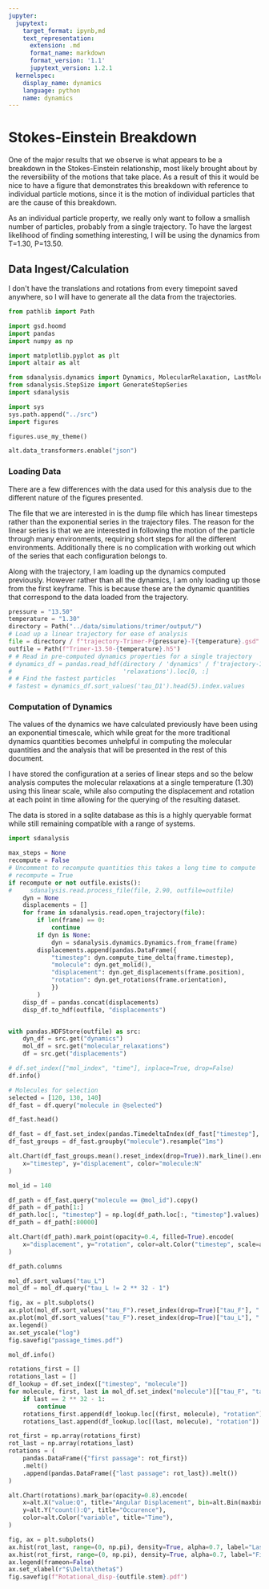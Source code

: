 ```yaml
---
jupyter:
  jupytext:
    target_format: ipynb,md
    text_representation:
      extension: .md
      format_name: markdown
      format_version: '1.1'
      jupytext_version: 1.2.1
  kernelspec:
    display_name: dynamics
    language: python
    name: dynamics
---
```


Stokes-Einstein Breakdown
==============

One of the major results that we observe
is what appears to be a breakdown
in the Stokes-Einstein relationship,
most likely brought about by the reversibility of
the motions that take place.
As a result of this it would be nice to have
a figure that demonstrates this breakdown
with reference to individual particle motions,
since it is the motion of individual particles
that are the cause of this breakdown.

As an individual particle property,
we really only want to follow a smallish number of particles,
probably from a single trajectory.
To have the largest likelihood of
finding something interesting,
I will be using the dynamics from T=1.30, P=13.50.


Data Ingest/Calculation
----------------------

I don't have the translations and rotations from
every timepoint saved anywhere,
so I will have to generate all the data
from the trajectories.

```python
from pathlib import Path

import gsd.hoomd
import pandas
import numpy as np

import matplotlib.pyplot as plt
import altair as alt

from sdanalysis.dynamics import Dynamics, MolecularRelaxation, LastMolecularRelaxation
from sdanalysis.StepSize import GenerateStepSeries
import sdanalysis

import sys
sys.path.append("../src")
import figures

figures.use_my_theme()

alt.data_transformers.enable("json")
```

### Loading Data

There are a few differences with the data used for this analysis
due to the different nature of the figures presented.

The file that we are interested in is the dump file which has linear timesteps
rather than the exponential series in the trajectory files.
The reason for the linear series is that we are interested in
following the motion of the particle through many environments,
requiring short steps for all the different environments.
Additionally there is no complication with working out
which of the series that each configuration belongs to.

Along with the trajectory,
I am loading up the dynamics computed previously.
However rather than all the dynamics,
I am only loading up those from the first keyframe.
This is because these are the dynamic quantities that
correspond to the data loaded from the trajectory.

```python
pressure = "13.50"
temperature = "1.30"
directory = Path("../data/simulations/trimer/output/")
# Load up a linear trajectory for ease of analysis
file = directory / f"trajectory-Trimer-P{pressure}-T{temperature}.gsd"
outfile = Path(f"Trimer-13.50-{temperature}.h5")
# # Read in pre-computed dynamics properties for a single trajectory
# dynamics_df = pandas.read_hdf(directory / 'dynamics' / f'trajectory-13.50-{temperature}.hdf5',
#                               'relaxations').loc[0, :]
# # Find the fastest particles
# fastest = dynamics_df.sort_values('tau_D1').head(5).index.values
```

### Computation of Dynamics

The values of the dynamics we have calculated previously have been using an exponential timescale, which while great for the more traditional dynamics quantities becomes unhelpful in computing the molecular quantities and the analysis that will be presented in the rest of this document.

I have stored the configuration at a series of linear steps and so the below analysis computes the molecular relaxations at a single temperature (1.30) using this linear scale, while also computing the displacement and rotation at each point in time allowing for the querying of the resulting dataset.

The data is stored in a sqlite database as this is a highly queryable format while still remaining compatible with a range of systems.

```python
import sdanalysis
```

```python
max_steps = None
recompute = False
# Uncomment to recompute quantities this takes a long time to compute
# recompute = True
if recompute or not outfile.exists():
#     sdanalysis.read.process_file(file, 2.90, outfile=outfile)
    dyn = None
    displacements = []
    for frame in sdanalysis.read.open_trajectory(file):
        if len(frame) == 0:
            continue
        if dyn is None:
            dyn = sdanalysis.dynamics.Dynamics.from_frame(frame)
        displacements.append(pandas.DataFrame({
            "timestep": dyn.compute_time_delta(frame.timestep),
            "molecule": dyn.get_molid(),
            "displacement": dyn.get_displacements(frame.position),
            "rotation": dyn.get_rotations(frame.orientation),
            })
        )
    disp_df = pandas.concat(displacements)
    disp_df.to_hdf(outfile, "displacements")


with pandas.HDFStore(outfile) as src:
    dyn_df = src.get("dynamics")
    mol_df = src.get("molecular_relaxations")
    df = src.get("displacements")
```

```python
# df.set_index(["mol_index", "time"], inplace=True, drop=False)
df.info()
```

```python
# Molecules for selection
selected = [120, 130, 140]
df_fast = df.query("molecule in @selected")
```

```python
df_fast.head()
```

```python
df_fast = df_fast.set_index(pandas.TimedeltaIndex(df_fast["timestep"], unit="ns"))
df_fast_groups = df_fast.groupby("molecule").resample("1ms")
```

```python
alt.Chart(df_fast_groups.mean().reset_index(drop=True)).mark_line().encode(
    x="timestep", y="displacement", color="molecule:N"
)
```

```python
mol_id = 140

df_path = df_fast.query("molecule == @mol_id").copy()
df_path = df_path[1:]
df_path.loc[:, "timestep"] = np.log(df_path.loc[:, "timestep"].values)
df_path = df_path[:80000]
```

```python
alt.Chart(df_path).mark_point(opacity=0.4, filled=True).encode(
    x="displacement", y="rotation", color=alt.Color("timestep", scale=alt.Scale(scheme="viridis"))
)
```

```python
df_path.columns
```

```python
mol_df.sort_values("tau_L")
mol_df = mol_df.query("tau_L != 2 ** 32 - 1")
```

```python
fig, ax = plt.subplots()
ax.plot(mol_df.sort_values("tau_F").reset_index(drop=True)["tau_F"], ".")
ax.plot(mol_df.sort_values("tau_F").reset_index(drop=True)["tau_L"], ".")
ax.legend()
ax.set_yscale("log")
fig.savefig("passage_times.pdf")
```

```python
mol_df.info()
```

```python
rotations_first = []
rotations_last = []
df_lookup = df.set_index(["timestep", "molecule"])
for molecule, first, last in mol_df.set_index("molecule")[["tau_F", "tau_L"]].itertuples():
    if last == 2 ** 32 - 1:
        continue
    rotations_first.append(df_lookup.loc[(first, molecule), "rotation"])
    rotations_last.append(df_lookup.loc[(last, molecule), "rotation"])
```

```python
rot_first = np.array(rotations_first)
rot_last = np.array(rotations_last)
rotations = (
    pandas.DataFrame({"first passage": rot_first})
    .melt()
    .append(pandas.DataFrame({"last passage": rot_last}).melt())
)
```

```python
alt.Chart(rotations).mark_bar(opacity=0.8).encode(
    x=alt.X("value:Q", title="Angular Displacement", bin=alt.Bin(maxbins=20)),
    y=alt.Y("count():Q", title="Occurence"),
    color=alt.Color("variable", title="Time"),
)
```

```python
fig, ax = plt.subplots()
ax.hist(rot_last, range=(0, np.pi), density=True, alpha=0.7, label="Last Passage")
ax.hist(rot_first, range=(0, np.pi), density=True, alpha=0.7, label="First Passage")
ax.legend(frameon=False)
ax.set_xlabel(r"$\Delta\theta$")
fig.savefig(f"Rotational_disp-{outfile.stem}.pdf")
```

```python

```
